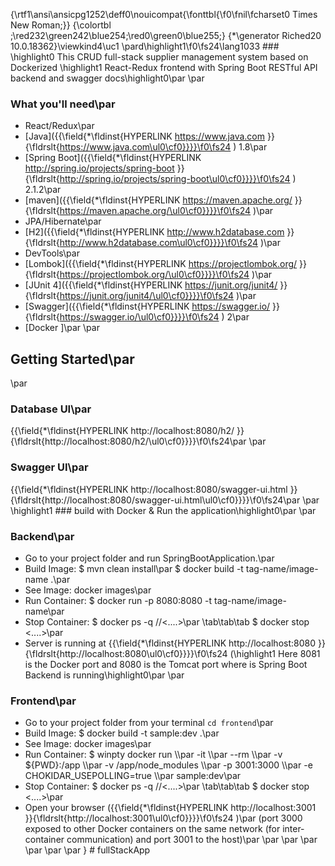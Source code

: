 {\rtf1\ansi\ansicpg1252\deff0\nouicompat{\fonttbl{\f0\fnil\fcharset0 Times New Roman;}}
{\colortbl ;\red232\green242\blue254;\red0\green0\blue255;}
{\*\generator Riched20 10.0.18362}\viewkind4\uc1 
\pard\highlight1\f0\fs24\lang1033 ### \highlight0 This CRUD full-stack supplier management system based on Dockerized \highlight1 React-Redux frontend with Spring Boot RESTful API backend and swagger docs\highlight0\par
\par
### What you'll need\par
- React/Redux\par
- [Java]({{\field{\*\fldinst{HYPERLINK https://www.java.com }}{\fldrslt{https://www.java.com\ul0\cf0}}}}\f0\fs24 ) 1.8\par
- [Spring Boot]({{\field{\*\fldinst{HYPERLINK http://spring.io/projects/spring-boot }}{\fldrslt{http://spring.io/projects/spring-boot\ul0\cf0}}}}\f0\fs24 ) 2.1.2\par
- [maven]({{\field{\*\fldinst{HYPERLINK https://maven.apache.org/ }}{\fldrslt{https://maven.apache.org/\ul0\cf0}}}}\f0\fs24 )\par
- JPA/Hibernate\par
- [H2]({{\field{\*\fldinst{HYPERLINK http://www.h2database.com }}{\fldrslt{http://www.h2database.com\ul0\cf0}}}}\f0\fs24 )\par
- DevTools\par
- [Lombok]({{\field{\*\fldinst{HYPERLINK https://projectlombok.org/ }}{\fldrslt{https://projectlombok.org/\ul0\cf0}}}}\f0\fs24 )\par
- [JUnit 4]({{\field{\*\fldinst{HYPERLINK https://junit.org/junit4/ }}{\fldrslt{https://junit.org/junit4/\ul0\cf0}}}}\f0\fs24 )\par
- [Swagger]({{\field{\*\fldinst{HYPERLINK https://swagger.io/ }}{\fldrslt{https://swagger.io/\ul0\cf0}}}}\f0\fs24 ) 2\par
- [Docker ]\par
\par
## Getting Started\par
\par
### Database UI\par
{{\field{\*\fldinst{HYPERLINK http://localhost:8080/h2/ }}{\fldrslt{http://localhost:8080/h2/\ul0\cf0}}}}\f0\fs24\par
\par
### Swagger UI\par
{{\field{\*\fldinst{HYPERLINK http://localhost:8080/swagger-ui.html }}{\fldrslt{http://localhost:8080/swagger-ui.html\ul0\cf0}}}}\f0\fs24\par
\par
\highlight1 ### build with Docker & Run the application\highlight0\par
\par
### Backend\par
- Go to your project folder and run SpringBootApplication.\par
- Build Image: $ mvn clean install\par
               $ docker build -t tag-name/image-name .\par
- See Image: docker images\par
- Run Container: $ docker run -p 8080:8080 -t tag-name/image-name\par
- Stop Container: $ docker ps -q //<....>\par
\tab\tab\tab  $ docker stop <....>\par
- Server is running at {{\field{\*\fldinst{HYPERLINK http://localhost:8080 }}{\fldrslt{http://localhost:8080\ul0\cf0}}}}\f0\fs24  (\highlight1 Here 8081 is the Docker port and 8080 is the Tomcat port where is Spring Boot Backend is running\highlight0\par
\par
### Frontend\par
- Go to your project folder from your terminal `cd frontend`\par
- Build Image: $ docker build -t sample:dev .\par
- See Image: docker images\par
- Run Container: $ winpty docker run \\\par
    -it \\\par
    --rm \\\par
    -v $\{PWD\}:/app \\\par
    -v /app/node_modules \\\par
    -p 3001:3000 \\\par
    -e CHOKIDAR_USEPOLLING=true \\\par
    sample:dev\par
- Stop Container: $ docker ps -q //<....>\par
\tab\tab\tab  $ docker stop <....>\par
- Open your browser ({{\field{\*\fldinst{HYPERLINK http://localhost:3001 }}{\fldrslt{http://localhost:3001\ul0\cf0}}}}\f0\fs24 )\par
(port 3000 exposed to other Docker containers on the same network (for inter-container communication) and port 3001 to the host)\par
\par
\par
\par
\par
\par
\par
}
 # fullStackApp
